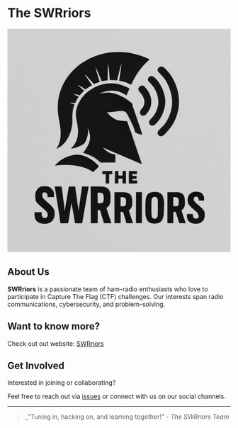 # The SWRriors

![SWRriors Logo](./resources/logo.jpg)

## About Us

**SWRriors** is a passionate team of ham-radio enthusiasts who love to participate in Capture The Flag (CTF) challenges. Our interests span radio communications, cybersecurity, and problem-solving.

## Want to know more?

Check out out website: [SWRriors](https://swrriors.github.io/welcome/)

## Get Involved

Interested in joining or collaborating?

Feel free to reach out via [issues](https://github.com/SWRriors/welcome/issues) or connect with us on our social channels.

---

> _"Tuning in, hacking on, and learning together!"
> _- The SWRriors Team_

